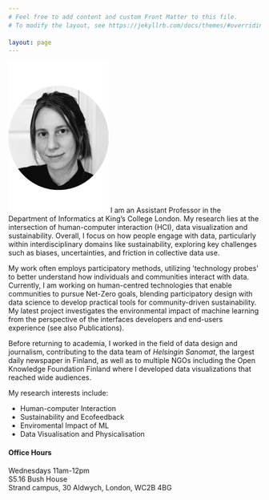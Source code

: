 ```yaml
---
# Feel free to add content and custom Front Matter to this file.
# To modify the layout, see https://jekyllrb.com/docs/themes/#overriding-theme-defaults

layout: page
---
```


<!-- ![Georgia's Photo](assets/georgia.png) -->
<img src="assets/georgia2.png" alt="Georgia's Photo" width="200"/>
I am an Assistant Professor in the Department of Informatics at King’s College London. My research lies at the intersection of human-computer interaction (HCI), data visualization and sustainability. Overall, I focus on how people engage with data, particularly within interdisciplinary domains like sustainability, exploring key challenges such as biases, uncertainties, and friction in collective data use.

My work often employs participatory methods, utilizing 'technology probes' to better understand how individuals and communities interact with data. Currently, I am working on human-centred technologies that enable communities to pursue Net-Zero goals, blending participatory design with data science to develop practical tools for community-driven sustainability. My latest project investigates the environmental impact of machine learning from the perspective of the interfaces developers and end-users experience (see also  Publications).

Before returning to academia, I worked in the field of data design and journalism, contributing to the data team of _Helsingin Sanomat_, the largest daily newspaper in Finland, as well as to multiple NGOs including the Open Knowledge Foundation Finland where I developed data visualizations that reached wide audiences.

<!-- My research examines how people interact with data and specifically how they handle issues such as biases, uncertainties and frictions when using data visualizations. I am also increasingly interested in topics surrounding sustainability and climate justice, especially as they relate to data and AI systems. -->

My research interests include:

- Human-computer Interaction
- Sustainability and Ecofeedback
- Enviromental Impact of ML
- Data Visualisation and Physicalisation


#### **Office Hours**
Wednesdays 11am-12pm   
S5.16 Bush House    
Strand campus, 30 Aldwych, London, WC2B 4BG  

